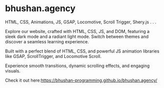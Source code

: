 ﻿# bhushan.agency

HTML, CSS, Animations, JS, GSAP, Locomotive, Scroll Trigger, Shery.js
.
.
.

Explore our website, crafted with HTML, CSS, JS, and DOM, featuring a sleek dark mode and a radiant light mode. Switch between themes and discover a seamless learning experience.

Built with a perfect blend of HTML, CSS, and powerful JS animation libraries like GSAP, ScrollTrigger, and Locomotive Scroll.

Experience smooth transitions, dynamic scrolling effects, and engaging visuals.

Check it out here:https://bhushan-programming.github.io/bhushan.agency/